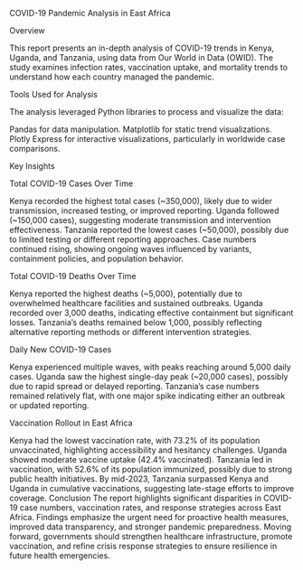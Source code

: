 COVID-19 Pandemic Analysis in East Africa

Overview

This report presents an in-depth analysis of COVID-19 trends in Kenya, Uganda, and Tanzania, using data from Our World in Data (OWID). The study examines infection rates, vaccination uptake, and mortality trends to understand how each country managed the pandemic.

Tools Used for Analysis

The analysis leveraged Python libraries to process and visualize the data:

Pandas for data manipulation.
Matplotlib for static trend visualizations.
Plotly Express for interactive visualizations, particularly in worldwide case comparisons.

Key Insights

Total COVID-19 Cases Over Time

Kenya recorded the highest total cases (~350,000), likely due to wider transmission, increased testing, or improved reporting.
Uganda followed (~150,000 cases), suggesting moderate transmission and intervention effectiveness.
Tanzania reported the lowest cases (~50,000), possibly due to limited testing or different reporting approaches.
Case numbers continued rising, showing ongoing waves influenced by variants, containment policies, and population behavior.

Total COVID-19 Deaths Over Time

Kenya reported the highest deaths (~5,000), potentially due to overwhelmed healthcare facilities and sustained outbreaks.
Uganda recorded over 3,000 deaths, indicating effective containment but significant losses.
Tanzania’s deaths remained below 1,000, possibly reflecting alternative reporting methods or different intervention strategies.

Daily New COVID-19 Cases

Kenya experienced multiple waves, with peaks reaching around 5,000 daily cases.
Uganda saw the highest single-day peak (~20,000 cases), possibly due to rapid spread or delayed reporting.
Tanzania’s case numbers remained relatively flat, with one major spike indicating either an outbreak or updated reporting.

Vaccination Rollout in East Africa

Kenya had the lowest vaccination rate, with 73.2% of its population unvaccinated, highlighting accessibility and hesitancy challenges.
Uganda showed moderate vaccine uptake (42.4% vaccinated).
Tanzania led in vaccination, with 52.6% of its population immunized, possibly due to strong public health initiatives.
By mid-2023, Tanzania surpassed Kenya and Uganda in cumulative vaccinations, suggesting late-stage efforts to improve coverage.
Conclusion
The report highlights significant disparities in COVID-19 case numbers, vaccination rates, and response strategies across East Africa. Findings emphasize the urgent need for proactive health measures, improved data transparency, and stronger pandemic preparedness. Moving forward, governments should strengthen healthcare infrastructure, promote vaccination, and refine crisis response strategies to ensure resilience in future health emergencies.
